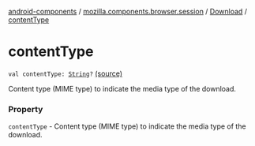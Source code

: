 [android-components](../../index.md) / [mozilla.components.browser.session](../index.md) / [Download](index.md) / [contentType](./content-type.md)

# contentType

`val contentType: `[`String`](https://kotlinlang.org/api/latest/jvm/stdlib/kotlin/-string/index.html)`?` [(source)](https://github.com/mozilla-mobile/android-components/blob/master/components/browser/session/src/main/java/mozilla/components/browser/session/Download.kt#L26)

Content type (MIME type) to indicate the media type of the download.

### Property

`contentType` - Content type (MIME type) to indicate the media type of the download.